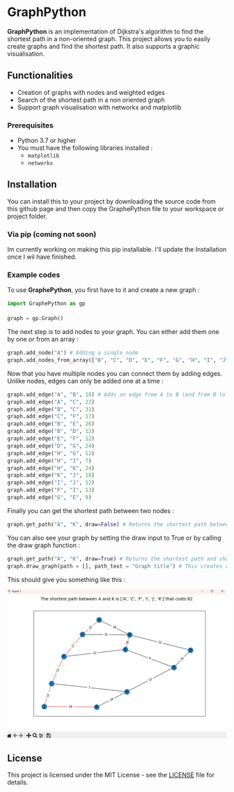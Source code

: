 # GraphPython

**GraphPython** is an implementation of Dijkstra's algorithm to find the shortest path in a non-oriented graph. This project allows you to easily create graphs and find the shortest path. It also supports a graphic visualisation.

## Functionalities

- Creation of graphs with nodes and weighted edges
- Search of the shortest path in a non oriented graph
- Support graph visualisation with networkx and matplotlib

### Prerequisites

- Python 3.7 or higher
- You must have the following libraries installed :
    - `matplotlib`
    - `networkx`

## Installation

You can install this to your project by downloading the source code from this github page and then copy the GraphePython file to your workspace or project folder.

### Via pip (coming not soon)

Im currently working on making this pip installable. I'll update the Installation once I wil have finished.

### Example codes

To use **GraphePython**, you first have to it and create a new graph :
```python
import GraphePython as gp

graph = gp.Graph()
```

The next step is to add nodes to your graph. You can either add them one by one or from an array :

```python
graph.add_node("A") # Adding a single node
graph.add_nodes_from_array(["B", "C", "D", "E", "F", "G", "H", "I", "J", "K"]) # Adding all the nodes from B to K at once
```

Now that you have multiple nodes you can connect them by adding edges. Unlike nodes, edges can only be added one at a time :

```python
graph.add_edge("A", "B", 18) # Adds an edge from A to B (and from B to A) with a weight (or cost) of 18
graph.add_edge("A", "C", 22)
graph.add_edge("B", "C", 31)
graph.add_edge("C", "F", 17)
graph.add_edge("B", "E", 26)
graph.add_edge("B", "D", 12)
graph.add_edge("E", "F", 12)
graph.add_edge("D", "G", 24)
graph.add_edge("H", "G", 12)
graph.add_edge("H", "I", 7)
graph.add_edge("H", "K", 24)
graph.add_edge("K", "J", 18)
graph.add_edge("I", "J", 12)
graph.add_edge("F", "I", 13)
graph.add_edge("G", "E", 9)
```

Finally you can get the shortest path between two nodes :

```python
graph.get_path("A", "K", draw=False) # Returns the shortest path between A and K in an array here : ['A', 'C', 'F', 'I', 'J', 'K']
```

You can also see your graph by setting the draw input to True or by calling the draw graph function :

```python
graph.get_path("A", "K", draw=True) # Returns the shortest path and shows it in a Matplotlib window
graph.draw_graph(path = [], path_text = "Graph title") # This creates a new window. You can provide any path you want and it will be highlighted in red (e.g : ['A', 'B', 'E']) You can also provide a text that will be displayed above the graph in the window.
```

This should give you something like this :

![Figure : graph visualization exemple using Matplotlib](demo_images/GraphePython-demo.png)

## License

This project is licensed under the MIT License - see the [LICENSE](LICENSE) file for details.